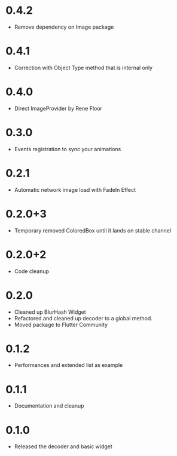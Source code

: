 # 0.4.2

- Remove dependency on Image package

# 0.4.1

- Correction with Object Type method that is internal only

# 0.4.0

- Direct ImageProvider by Rene Floor

# 0.3.0

- Events registration to sync your animations

# 0.2.1

- Automatic network image load with FadeIn Effect

# 0.2.0+3

- Temporary removed ColoredBox until it lands on stable channel

# 0.2.0+2

- Code cleanup

# 0.2.0

- Cleaned up BlurHash Widget
- Refactored and cleaned up decoder to a global method.
- Moved package to Flutter Community

# 0.1.2

- Performances and extended list as example

# 0.1.1

- Documentation and cleanup

# 0.1.0

- Released the decoder and basic widget
